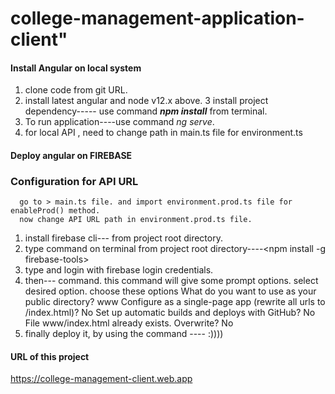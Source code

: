# college-management-application-client" 
#### Install Angular on local system
   1. clone code from git URL.
   2. install latest angular and node v12.x above.
   3  install project dependency----- use command ***npm install*** from terminal.
   4. To run application----use command *ng serve*.
   5. for local API , need to change path in main.ts file for environment.ts  
#### Deploy angular on FIREBASE
  ### Configuration for API URL
      go to > main.ts file. and import environment.prod.ts file for enableProd() method.
      now change API URL path in environment.prod.ts file.
   1. install firebase cli---<npm install firebase> from project root directory.
   2. type command on terminal from project root directory----<npm install -g firebase-tools>
   3. type <firebase login> and login with firebase login credentials.
   4. then---<firebase init> command. this command will give some prompt options. select desired option.
      choose these options
        What do you want to use as your public directory? www
        Configure as a single-page app (rewrite all urls to /index.html)? No
        Set up automatic builds and deploys with GitHub? No
        File www/index.html already exists. Overwrite? No
   5. finally deploy it, by using the command ----<firebase deploy> :))))

#### URL of this project
 https://college-management-client.web.app
